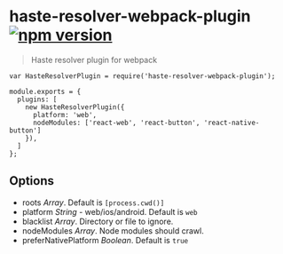 # haste-resolver-webpack-plugin [![npm version](https://badge.fury.io/js/haste-resolver-webpack-plugin.svg)](http://badge.fury.io/js/haste-resolver-webpack-plugin)
> Haste resolver plugin for webpack

```
var HasteResolverPlugin = require('haste-resolver-webpack-plugin');

module.exports = {
  plugins: [
    new HasteResolverPlugin({
      platform: 'web',
      nodeModules: ['react-web', 'react-button', 'react-native-button']
    }),
  ]
};
```

## Options
* roots *Array*. Default is `[process.cwd()]`
* platform *String* - web/ios/android. Default is `web`
* blacklist *Array*. Directory or file to ignore.
* nodeModules *Array*. Node modules should crawl.
* preferNativePlatform *Boolean*. Default is `true`
